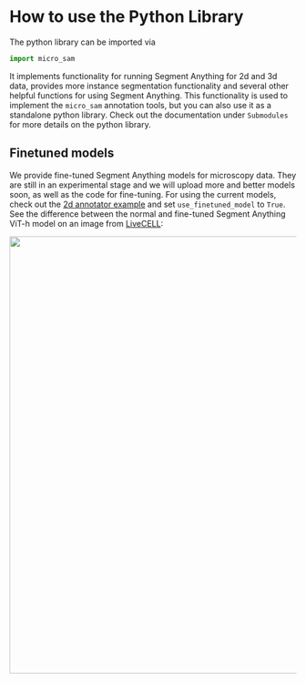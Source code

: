 # How to use the Python Library

The python library can be imported via
```python
import micro_sam
```

It implements functionality for running Segment Anything for 2d and 3d data, provides more instance segmentation functionality and several other helpful functions for using Segment Anything.
This functionality is used to implement the `micro_sam` annotation tools, but you can also use it as a standalone python library. Check out the documentation under `Submodules` for more details on the python library.

## Finetuned models

We provide fine-tuned Segment Anything models for microscopy data. They are still in an experimental stage and we will upload more and better models soon, as well as the code for fine-tuning.
For using the current models, check out the [2d annotator example](https://github.com/computational-cell-analytics/micro-sam/blob/master/examples/sam_annotator_2d.py#L62) and set `use_finetuned_model` to `True`.
See the difference between the normal and fine-tuned Segment Anything ViT-h model on an image from [LiveCELL](https://sartorius-research.github.io/LIVECell/):

<img src="https://raw.githubusercontent.com/computational-cell-analytics/micro-sam/master/doc/images/vanilla-v-finetuned.png" width="768">
